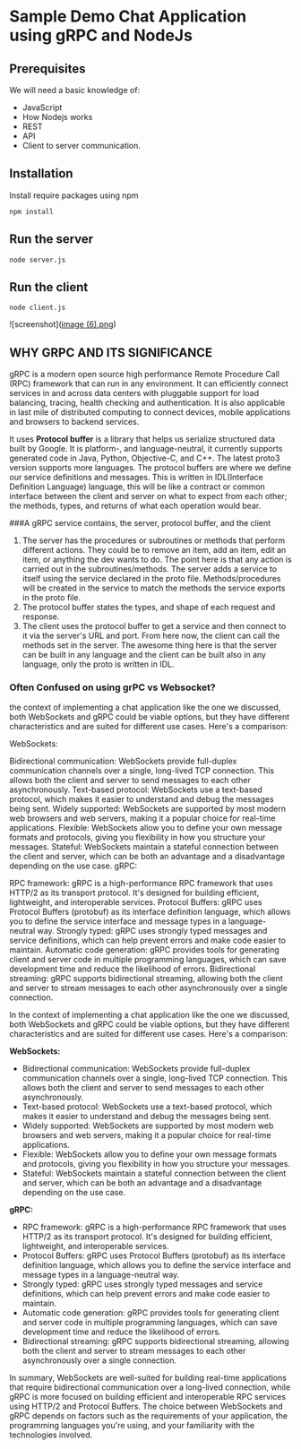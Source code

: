 # Sample Demo Chat Application using gRPC and NodeJs

## Prerequisites
We will need a basic knowledge of:
 * JavaScript
 * How Nodejs works
 * REST
 * API
 * Client to server communication.

## Installation

Install  require packages using npm

```
npm install
```

## Run the server

```
node server.js
```
## Run the client

```
node client.js
```

![screenshot]([image (6).png](https://github.com/sohan88/grpc-chat-demo/blob/main/image%20(6).png))

## WHY GRPC AND ITS SIGNIFICANCE

gRPC is a modern open source high performance Remote Procedure Call (RPC) framework that can run in any environment. It can efficiently connect services in and across data centers with pluggable support for load balancing, tracing, health checking and authentication. It is also applicable in last mile of distributed computing to connect devices, mobile applications and browsers to backend services.

It uses **Protocol buffer** is a library that helps us serialize structured data built by Google. It is platform-, and language-neutral, it currently supports generated code in Java, Python, Objective-C, and C++. The latest proto3 version supports more languages. The protocol buffers are where we define our service definitions and messages. This is written in IDL(Interface Definition Language) language, this will be like a contract or common interface between the client and server on what to expect from each other; the methods, types, and returns of what each operation would bear.

###A gRPC service contains, the server, protocol buffer, and the client
1. The server has the procedures or subroutines or methods that perform different actions. They could be to remove an item, add an item, edit an item, or anything the dev wants to do. The point here is that any action is carried out in the subroutines/methods. The server adds a service to itself using the service declared in the proto file. Methods/procedures will be created in the service to match the methods the service exports in the proto file.
2. The protocol buffer states the types, and shape of each request and response.
3. The client uses the protocol buffer to get a service and then connect to it via the server's URL and port. From here now, the client can call the methods set in the server. The awesome thing here is that the server can be built in any language and the client can be built also in any language, only the proto is written in IDL.

### Often Confused on using grPC vs Websocket?

the context of implementing a chat application like the one we discussed, both WebSockets and gRPC could be viable options, but they have different characteristics and are suited for different use cases. Here's a comparison:

WebSockets:

Bidirectional communication: WebSockets provide full-duplex communication channels over a single, long-lived TCP connection. This allows both the client and server to send messages to each other asynchronously.
Text-based protocol: WebSockets use a text-based protocol, which makes it easier to understand and debug the messages being sent.
Widely supported: WebSockets are supported by most modern web browsers and web servers, making it a popular choice for real-time applications.
Flexible: WebSockets allow you to define your own message formats and protocols, giving you flexibility in how you structure your messages.
Stateful: WebSockets maintain a stateful connection between the client and server, which can be both an advantage and a disadvantage depending on the use case.
gRPC:

RPC framework: gRPC is a high-performance RPC framework that uses HTTP/2 as its transport protocol. It's designed for building efficient, lightweight, and interoperable services.
Protocol Buffers: gRPC uses Protocol Buffers (protobuf) as its interface definition language, which allows you to define the service interface and message types in a language-neutral way.
Strongly typed: gRPC uses strongly typed messages and service definitions, which can help prevent errors and make code easier to maintain.
Automatic code generation: gRPC provides tools for generating client and server code in multiple programming languages, which can save development time and reduce the likelihood of errors.
Bidirectional streaming: gRPC supports bidirectional streaming, allowing both the client and server to stream messages to each other asynchronously over a single connection.



In the context of implementing a chat application like the one we discussed, both WebSockets and gRPC could be viable options, but they have different characteristics and are suited for different use cases. Here's a comparison:

**WebSockets:**

* Bidirectional communication: WebSockets provide full-duplex communication channels over a single, long-lived TCP connection. This allows both the client and server to send messages to each other asynchronously.
* Text-based protocol: WebSockets use a text-based protocol, which makes it easier to understand and debug the messages being sent.
* Widely supported: WebSockets are supported by most modern web browsers and web servers, making it a popular choice for real-time applications.
* Flexible: WebSockets allow you to define your own message formats and protocols, giving you flexibility in how you structure your messages.
* Stateful: WebSockets maintain a stateful connection between the client and server, which can be both an advantage and a disadvantage depending on the use case.


**gRPC:**

* RPC framework: gRPC is a high-performance RPC framework that uses HTTP/2 as its transport protocol. It's designed for building efficient, lightweight, and interoperable services.
* Protocol Buffers: gRPC uses Protocol Buffers (protobuf) as its interface definition language, which allows you to define the service interface and message types in a language-neutral way.
* Strongly typed: gRPC uses strongly typed messages and service definitions, which can help prevent errors and make code easier to maintain.
* Automatic code generation: gRPC provides tools for generating client and server code in multiple programming languages, which can save development time and reduce the likelihood of errors.
* Bidirectional streaming: gRPC supports bidirectional streaming, allowing both the client and server to stream messages to each other asynchronously over a single connection.

In summary, WebSockets are well-suited for building real-time applications that require bidirectional communication over a long-lived connection, while gRPC is more focused on building efficient and interoperable RPC services using HTTP/2 and Protocol Buffers. The choice between WebSockets and gRPC depends on factors such as the requirements of your application, the programming languages you're using, and your familiarity with the technologies involved.


